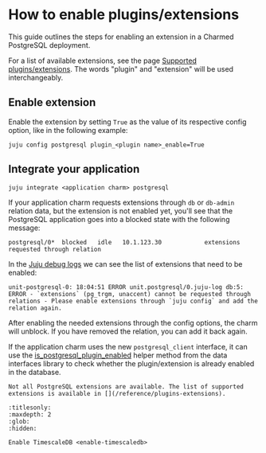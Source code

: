 # How to enable plugins/extensions

This guide outlines the steps for enabling an extension in a Charmed PostgreSQL deployment. 

For a list of available extensions, see the page [Supported plugins/extensions](/reference/plugins-extensions). The words "plugin" and "extension" will be used interchangeably.

## Enable extension

Enable the extension by setting `True` as the value of its respective config option, like in the following example:

```text
juju config postgresql plugin_<plugin name>_enable=True
```
## Integrate your application

```text
juju integrate <application charm> postgresql 
```

If your application charm requests extensions through `db` or `db-admin` relation data, but the extension is not enabled yet, you'll see that the PostgreSQL application goes into a blocked state with the following message:
```text
postgresql/0*  blocked   idle   10.1.123.30            extensions requested through relation
```
In the [Juju debug logs](https://juju.is/docs/juju/juju-debug-log) we can see the list of extensions that need to be enabled:

```text
unit-postgresql-0: 18:04:51 ERROR unit.postgresql/0.juju-log db:5: ERROR - `extensions` (pg_trgm, unaccent) cannot be requested through relations - Please enable extensions through `juju config` and add the relation again.
```

After enabling the needed extensions through the config options, the charm will unblock. If you have removed the relation, you can add it back again.

If the application charm uses the new `postgresql_client` interface, it can use the [is_postgresql_plugin_enabled](https://charmhub.io/data-platform-libs/libraries/data_interfaces) helper method from the data interfaces library to check whether the plugin/extension is already enabled in the database.

```{note}
Not all PostgreSQL extensions are available. The list of supported extensions is available in [](/reference/plugins-extensions).
```


```{toctree}
:titlesonly:
:maxdepth: 2
:glob:
:hidden:

Enable TimescaleDB <enable-timescaledb>
```